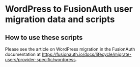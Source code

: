 # WordPress to FusionAuth user migration data and scripts

## How to use these scripts

Please see the article on WordPress migration in the FusionAuth documentation at https://fusionauth.io/docs/lifecycle/migrate-users/provider-specific/wordpress.